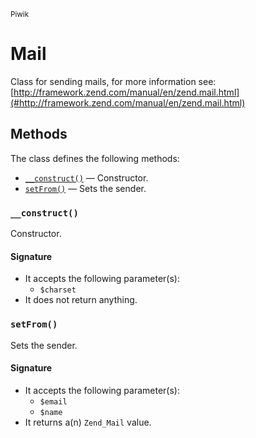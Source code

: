 <small>Piwik</small>

Mail
====

Class for sending mails, for more information see: [http://framework.zend.com/manual/en/zend.mail.html](#http://framework.zend.com/manual/en/zend.mail.html)


Methods
-------

The class defines the following methods:

- [`__construct()`](#__construct) &mdash; Constructor.
- [`setFrom()`](#setFrom) &mdash; Sets the sender.

<a name="__construct" id="__construct"></a>
### `__construct()`

Constructor.

#### Signature

- It accepts the following parameter(s):
    - `$charset`
- It does not return anything.

<a name="setfrom" id="setfrom"></a>
### `setFrom()`

Sets the sender.

#### Signature

- It accepts the following parameter(s):
    - `$email`
    - `$name`
- It returns a(n) `Zend_Mail` value.


